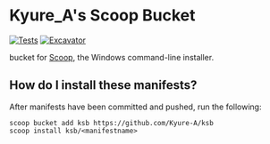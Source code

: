# Kyure_A's Scoop Bucket

[![Tests](https://github.com/Kyure-A/ksb/actions/workflows/ci.yml/badge.svg)](https://github.com/Kyure-A/ksb/actions/workflows/ci.yml) [![Excavator](https://github.com/Kyure-A/ksb/actions/workflows/excavator.yml/badge.svg)](https://github.com/Kyure-A/ksb/actions/workflows/excavator.yml)

bucket for [Scoop](https://scoop.sh), the Windows command-line installer.

## How do I install these manifests?

After manifests have been committed and pushed, run the following:

```pwsh
scoop bucket add ksb https://github.com/Kyure-A/ksb
scoop install ksb/<manifestname>
```
